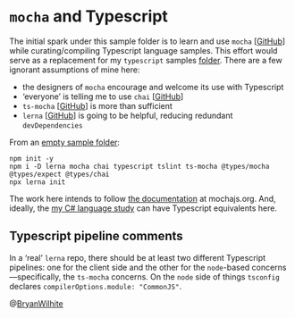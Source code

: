 # `mocha` and Typescript

The initial spark under this sample folder is to learn and use `mocha` [[GitHub](https://github.com/mochajs/mocha)] while curating/compiling Typescript language samples. This effort would serve as a replacement for my `typescript` samples [folder](https://github.com/BryanWilhite/nodejs/tree/c35ac755fe024bf9b813a3c375a5ec8fdb990623/typescript). There are a few ignorant assumptions of mine here:

- the designers of `mocha` encourage and welcome its use with Typescript
- ‘everyone’ is telling me to use `chai` [[GitHub](https://github.com/chaijs/chai)]
- `ts-mocha` [[GitHub](https://github.com/piotrwitek/ts-mocha)] is more than sufficient
- `lerna` [[GitHub](https://github.com/lerna/lerna#readme)] is going to be helpful, reducing redundant `devDependencies`

From an [empty sample folder](../mocha-and-typescript):

```console
npm init -y
npm i -D lerna mocha chai typescript tslint ts-mocha @types/mocha @types/expect @types/chai
npx lerna init
```

The work here intends to follow [the documentation](https://mochajs.org/#installation) at mochajs.org. And, ideally, the [my C# language study](https://github.com/BryanWilhite/LinqPad) can have Typescript equivalents here.

## Typescript pipeline comments

In a ‘real’ `lerna` repo, there should be at least two different Typescript pipelines: one for the client side and the other for the `node`-based concerns—specifically, the `ts-mocha` concerns. On the `node` side of things `tsconfig` declares `compilerOptions.module: "CommonJS"`.

@[BryanWilhite](https://twitter.com/BryanWilhite)

